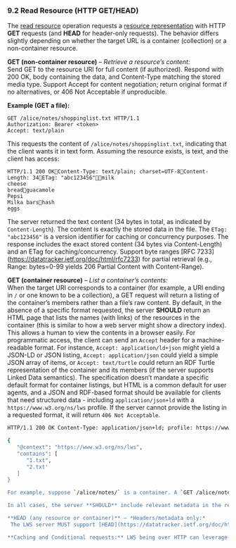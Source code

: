 ### **9.2 Read Resource (HTTP GET/HEAD)**

The [read resource](https://w3c.github.io/lws-protocol/spec/#dfn-retrieval) operation requests a [resource representation](https://w3c.github.io/lws-protocol/spec/#dfn-resource-representation) with HTTP **GET** requests (and **HEAD** for header-only requests). The behavior differs slightly depending on whether the target URL is a container (collection) or a non-container resource. 

**GET (non-container resource)** – *Retrieve a resource’s content:*  
 Send GET to the resource URI for full content (if authorized). Respond with 200 OK, body containing the data, and Content-Type matching the stored media type. Support Accept for content negotiation; return original format if no alternatives, or 406 Not Acceptable if unproducible.

**Example (GET a file):**

```
GET /alice/notes/shoppinglist.txt HTTP/1.1
Authorization: Bearer <token>
Accept: text/plain
```

This requests the content of `/alice/notes/shoppinglist.txt`, indicating that the client wants it in text form. Assuming the resource exists, is text, and the client has access:

```
HTTP/1.1 200 OKContent-Type: text/plain; charset=UTF-8Content-Length: 34ETag: "abc123456"milk
cheese
breadguacamole
Pepsi
Milka barshash
eggs
```

The server returned the text content (34 bytes in total, as indicated by `Content-Length`). The content is exactly the stored data in the file. The `ETag: "abc123456"` is a version identifier for caching or concurrency purposes. The response includes the exact stored content (34 bytes via Content-Length) and an ETag for caching/concurrency. Support byte ranges \[RFC 7233\](https://datatracker.ietf.org/doc/html/rfc7233) for partial retrieval (e.g., Range: bytes=0-99 yields 206 Partial Content with Content-Range).

**GET (container resource)** – *List a container’s contents:*  
When the target URI corresponds to a container (for example, a URI ending in `/` or one known to be a collection), a GET request will return a listing of the container’s members rather than a file’s raw content. By default, in the absence of a specific format requested, the server **SHOULD** return an HTML page that lists the names (with links) of the resources in the container (this is similar to how a web server might show a directory index). This allows a human to view the contents in a browser easily. For programmatic access, the client can send an `Accept` header for a machine-readable format. For instance, `Accept: application/ld+json` might yield a JSON-LD or JSON listing, `Accept: application/json` could yield a simple JSON array of items, or `Accept: text/turtle` could return an RDF Turtle representation of the container and its members (if the server supports Linked Data semantics). The specification doesn’t mandate a specific default format for container listings, but HTML is a common default for user agents, and a JSON and RDF-based format should be available for clients that need structured data - including `application/json+ld` with a `https://www.w3.org/ns/lws` profile. If the server cannot provide the listing in a requested format, it will return `406 Not Acceptable`.


```bash
HTTP/1.1 200 OK Content-Type: application/json+ld; profile: https://www.w3.org/ns/lws

{
   "@context": "https://www.w3.org/ns/lws",
   "contains": [
      "1.txt",
      "2.txt' 
   ]
}

For example, suppose `/alice/notes/` is a container. A `GET /alice/notes/` might return an HTML page with a list of links to each item (`shoppinglist.txt`, etc.). If the client specifically requests JSON, the response might look like an array or object enumerating the children.

In all cases, the server **SHOULD** include relevant metadata in the response headers. For a container, an `ETag` can represent a version of the listing (which could change when any member is added or removed), and perhaps a header indicating it is a container.

**HEAD (any resource or container)** – *Headers/metadata only:*  
 The LWS server MUST support [HEAD](https://datatracker.ietf.org/doc/html/rfc9110#name-head) for both containers and non-containers.

**Caching and Conditional requests:** LWS being over HTTP can leverage caching. For example, a GET or HEAD may include `If-None-Match` or `If-Modified-Since` headers to make the request conditional on the resource being changed. The server should respond with `304 Not Modified` if the resource (or container listing) has not changed since the version the client knows (as indicated by the `ETag` or timestamp). This avoids sending the content again unnecessarily. While not explicitly in the above text, this is part of using HTTP correctly and LWS servers are expected to support basic HTTP caching semantics.
